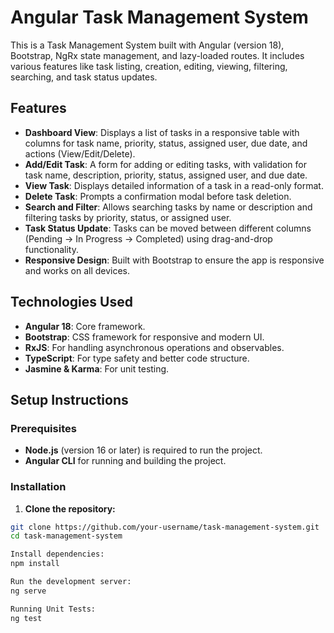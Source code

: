 # Angular Task Management System

This is a Task Management System built with Angular (version 18), Bootstrap, NgRx state management, and lazy-loaded routes. It includes various features like task listing, creation, editing, viewing, filtering, searching, and task status updates.

## Features

- **Dashboard View**: Displays a list of tasks in a responsive table with columns for task name, priority, status, assigned user, due date, and actions (View/Edit/Delete).
- **Add/Edit Task**: A form for adding or editing tasks, with validation for task name, description, priority, status, assigned user, and due date.
- **View Task**: Displays detailed information of a task in a read-only format.
- **Delete Task**: Prompts a confirmation modal before task deletion.
- **Search and Filter**: Allows searching tasks by name or description and filtering tasks by priority, status, or assigned user.
- **Task Status Update**: Tasks can be moved between different columns (Pending → In Progress → Completed) using drag-and-drop functionality.
- **Responsive Design**: Built with Bootstrap to ensure the app is responsive and works on all devices.

## Technologies Used

- **Angular 18**: Core framework.
- **Bootstrap**: CSS framework for responsive and modern UI.
- **RxJS**: For handling asynchronous operations and observables.
- **TypeScript**: For type safety and better code structure.
- **Jasmine & Karma**: For unit testing.

## Setup Instructions

### Prerequisites

- **Node.js** (version 16 or later) is required to run the project.
- **Angular CLI** for running and building the project.

### Installation

1. **Clone the repository:**

  ```bash
  git clone https://github.com/your-username/task-management-system.git
  cd task-management-system
  
Install dependencies:
  npm install

Run the development server:
  ng serve

Running Unit Tests:
  ng test

